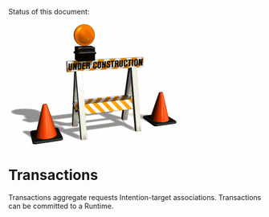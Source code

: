 Status of this document:
![](../_assets/under-construction-flashing-barracade-animation.gif)

# Transactions

Transactions aggregate requests Intention-target associations. Transactions can be committed to a Runtime.